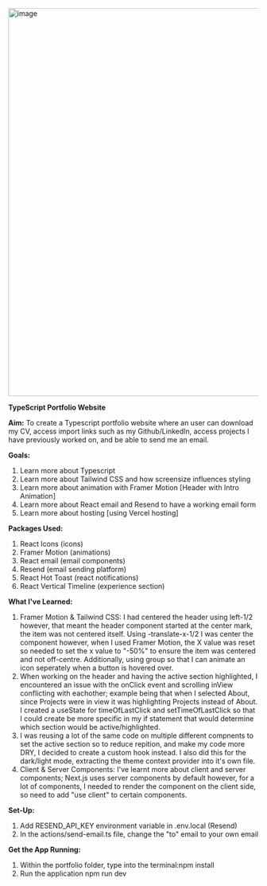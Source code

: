 <img width="779" alt="image" src="https://github.com/Chamshron/TSPortfolio/assets/139380629/37ecf532-6668-40b0-bc2a-31b98f19f3ed">

**TypeScript Portfolio Website**

**Aim:**
To create a Typescript portfolio website where an user can download my CV, access import links such as my Github/LinkedIn, access projects I have previously worked on, and be able to send me an email.

**Goals:**
1. Learn more about Typescript
2. Learn more about Tailwind CSS and how screensize influences styling
3. Learn more about animation with Framer Motion [Header with Intro Animation]
4. Learn more about React email and Resend to have a working email form
5. Learn more about hosting [using Vercel hosting]

**Packages Used:**
1. React Icons (icons)
2. Framer Motion (animations)
3. React email (email components) 
4. Resend (email sending platform)
5. React Hot Toast (react notifications)
6. React Vertical Timeline (experience section)

**What I've Learned:**
1. Framer Motion & Tailwind CSS: I had centered the header using left-1/2 however, that meant the header component started at the center mark, the item was not centered itself. Using -translate-x-1/2 I was center the component however, when I used Framer Motion, the X value was reset so needed to set the x value to "-50%" to ensure the item was centered and not off-centre. Additionally, using group so that I can animate an icon seperately when a button is hovered over.
2. When working on the header and having the active section highlighted, I encountered an issue with the onClick event and scrolling inView conflicting with eachother; example being that when I selected About, since Projects were in view it was highlighting Projects instead of About. I created a useState for timeOfLastClick and setTimeOfLastClick so that I could create be more specific in my if statement that would determine which section would be active/highlighted.
3. I was reusing a lot of the same code on multiple different compnents to set the active section so to reduce repition, and make my code more DRY, I decided to create a custom hook instead. I also did this for the dark/light mode, extracting the theme context provider into it's own file.
4. Client & Server Components: I've learnt more about client and server components; Next.js uses server components by default however, for a lot of components, I needed to render the component on the client side, so need to add "use client" to certain components. 

**Set-Up:**
1. Add RESEND_API_KEY environment variable in .env.local (Resend)
2. In the actions/send-email.ts file, change the "to" email to your own email

**Get the App Running:**
1. Within the portfolio folder, type into the terminal:npm install
2. Run the application npm run dev
